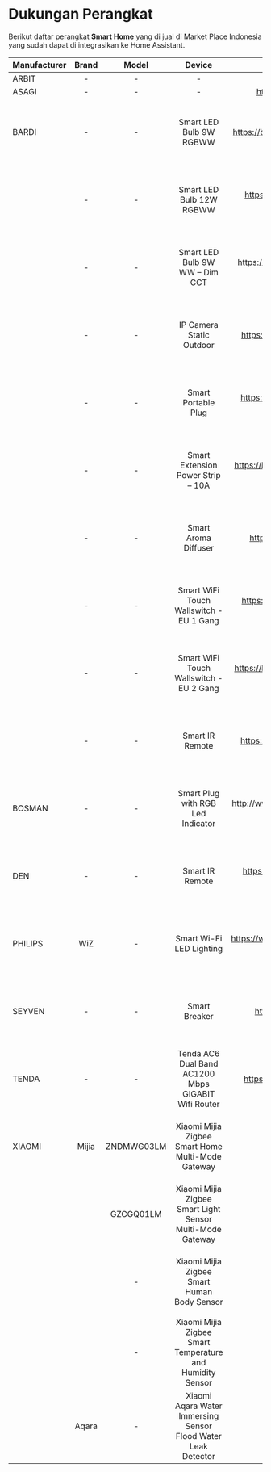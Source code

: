 # Dukungan Perangkat

Berikut daftar perangkat **Smart Home** yang di jual di Market Place Indonesia yang sudah dapat di integrasikan ke Home Assistant.


| Manufacturer | Brand | Model | Device | Website | Integrasi | Gambar | Status | Keterangan |
| ------------ | :---: | :---: | :---: | :-----: | :-------: | :----: | :----: | :--------: |
| ARBIT        | - | - | - | https://rumah-pintar.id/product/ | - | - | - | - |
| ASAGI        | - | - | - | https://www.tokopedia.com/asagiofficial | - | - | - | - |
| BARDI        | - | - | Smart LED Bulb 9W RGBWW | https://bardi.co.id/products/smart-bulb-9w-rgbww/ | Tuya, Local Tuya | <img src="https://bardi.co.id/wp-content/uploads/2019/03/Smart-Light-Bulb-9W-RGBWW.jpg" width="128"> | - | - |
|              | - | - | Smart LED Bulb 12W RGBWW | https://bardi.co.id/products/smart-bulb-12w-rgbww/ | Tuya, Local Tuya | <img src="https://bardi.co.id/wp-content/uploads/2019/11/Smart-Light-Bulb-12W-RGBWW.jpg" width="128"> | - | - |
|              | - | - | Smart LED Bulb 9W WW – Dim CCT | https://bardi.co.id/products/smart-bulb-9w-dim-cct/ | Tuya, Local Tuya | <img src="https://bardi.co.id/wp-content/uploads/2020/01/Smart-Light-Bulb-9W-Dim-CCT.jpg" width="128"> | - | - |
|              | - | - | IP Camera Static Outdoor | https://bardi.co.id/products/ipcam-outdoor-stc/ | [ONVIF](https://www.home-assistant.io/integrations/onvif/), [FFMPEG](https://www.home-assistant.io/integrations/ffmpeg/), RTSP | <img src="https://bardi.co.id/wp-content/uploads/2021/04/Outdoor-STC-IP-cam-5-with-logo-e1619256718428.png" width="128"> | - | - |
|              | - | - | Smart Portable Plug | https://bardi.co.id/products/portable-plug-16a-wem/ | Tuya | <img src="https://bardi.co.id/wp-content/uploads/2019/09/Smart-Plug-Wifi.jpg" width="128"> | - | - |
|              | - | - | Smart Extension Power Strip – 10A | https://bardi.co.id/products/extention-power-strip-ps-10a-nem/ | Tuya | <img src="https://bardi.co.id/wp-content/uploads/2019/11/Extension-Power-Strip-rotated.jpg" width="128"> | - | - |
|              | - | - | Smart Aroma Diffuser | https://bardi.co.id/products/aroma-diffuser/ | Tuya | <img src="https://bardi.co.id/wp-content/uploads/2021/04/Smart-Aroma-Diffuser.png" width="128"> | `Switch` | - |
|              | - | - | Smart WiFi Touch Wallswitch - EU 1 Gang | https://bardi.co.id/products/light-wallswitch-1-gang-1-eu-wht-blk/ | Tuya | <img src="https://bardi.co.id/wp-content/uploads/2019/03/LIGHT-WALLSWITCH-1-GANG.jpg" width="128"> | `Switch` | - |
|              | - | - | Smart WiFi Touch Wallswitch - EU 2 Gang | https://bardi.co.id/products/light-wallswitch-eu-2-gang-wht-blk/ | Tuya | <img src="https://bardi.co.id/wp-content/uploads/2019/03/LIGHT-WALLSWITCH-2-GANG.jpg" width="128"> | `Switch` | - |
|              | - | - | Smart IR Remote| https://bardi.co.id/products/ir-remote-10m-blk/ | Tuya | <img src="https://bardi.co.id/wp-content/uploads/2020/01/IR-REMOTE.jpg" width="128"> | `Scene` | - |
| BOSMAN       | - | - | Smart Plug with RGB Led Indicator | http://www.bosman.id/Produk/SMART-PLUG-WITH-RGB-LED-INDICATOR.html | Tuya | <img src="http://img4.bosman.id/banner_1080pxl_x_1080pxl_plug-b7cf7-3507_179-t598_26.jpg" width="128"> | - | - |
| DEN          | - | - | Smart IR Remote| https://www.den-smarthome.com/smarthome-remote | Tuya | <img src="https://static.wixstatic.com/media/f4809f_e274361b7a3b40528443b629231dbacd~mv2.jpg/v1/fill/w_767,h_767,al_c,q_85,usm_0.66_1.00_0.01/f4809f_e274361b7a3b40528443b629231dbacd~mv2.webp" width="128"> | `Scene` | - |
| PHILIPS      | WiZ | - | Smart Wi-Fi LED Lighting | https://www.lighting.philips.co.id/id/consumer/smart-wifi-led | [WiZ Light](https://github.com/sbidy/wiz_light) | <img src="https://www.lighting.philips.co.id/b-dam/b2c/id_ID/marketing-catalog/lighting/homebase/color-bulb.png" width="128"> | - | - |
| SEYVEN       | - | - | Smart Breaker | https://seyven.id/product/smart-breaker/ | Tuya | <img src="https://seyven.id/wp-content/uploads/2020/10/smart_breaker_seyven_02.jpg" width="128"> | `Switch` | - |
| TENDA        | - | - | Tenda AC6 Dual Band AC1200 Mbps GIGABIT Wifi Router | https://www.tendacn.com/en/product/ac6.html | [UPnP/IGD](https://www.home-assistant.io/integrations/upnp/) | <img src="https://www.tendacn.com/en/userfiles/image/product/2016113/b_201611031613284586.jpg" width="128"> | - | - |
| XIAOMI       | Mijia | ZNDMWG03LM | Xiaomi Mijia Zigbee Smart Home Multi-Mode Gateway | - | [HACS - Xiaomi Gateway 3 for Home Assistant](https://github.com/AlexxIT/XiaomiGateway3) | <img src="https://www.jakartanotebook.com/images/products/103/252/45899/3/xiaomi-mijia-zigbee-smart-home-multi-mode-gateway-3-zndmwg03lm-white-3.jpg" width="128"> | - | - |
|              |       | GZCGQ01LM | Xiaomi Mijia Zigbee Smart Light Sensor Multi-Mode Gateway | - | [HACS - Xiaomi Gateway 3 for Home Assistant](https://github.com/AlexxIT/XiaomiGateway3) | <img src="https://www.jakartanotebook.com/images/products/103/252/46061/3/xiaomi-mijia-zigbee-30-smart-light-sensor-multi-mode-gateway-gzcgq01lm-white-2.jpg" width="128"> | - | - |
|              |       | - | Xiaomi Mijia Zigbee Smart Human Body Sensor | - | [HACS - Xiaomi Gateway 3 for Home Assistant](https://github.com/AlexxIT/XiaomiGateway3) | <img src="https://www.jakartanotebook.com/images/products/103/252/45899/3/xiaomi-mijia-zigbee-smart-home-multi-mode-gateway-3-zndmwg03lm-white-3.jpg" width="128"> | - | - |
|              |       | - | Xiaomi Mijia Zigbee Smart Temperature and Humidity Sensor | - | [HACS - Xiaomi Gateway 3 for Home Assistant](https://github.com/AlexxIT/XiaomiGateway3) | <img src="https://ae01.alicdn.com/kf/HTB190lUaLLsK1Rjy0Fbq6xSEXXa0/Xiaomi-Mi.jpg_480x480.jpg_Q80.jpg" width="128"> | - | - |
|              | Aqara | - | Xiaomi Aqara Water Immersing Sensor Flood Water Leak Detector | - | [Xiaomi Gateway (Aqara)](https://www.home-assistant.io/integrations/xiaomi_aqara/) | <img src="https://img.dxcdn.com/productimages/sku_481477_1.jpg" width="128"> | - | - |
